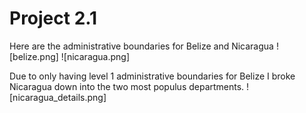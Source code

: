 # Project 2.1

Here are the administrative boundaries for Belize and Nicaragua
![belize.png]
![nicaragua.png]

Due to only having level 1 administrative boundaries for Belize I broke Nicaragua down into the two most populus departments.
![nicaragua_details.png]
